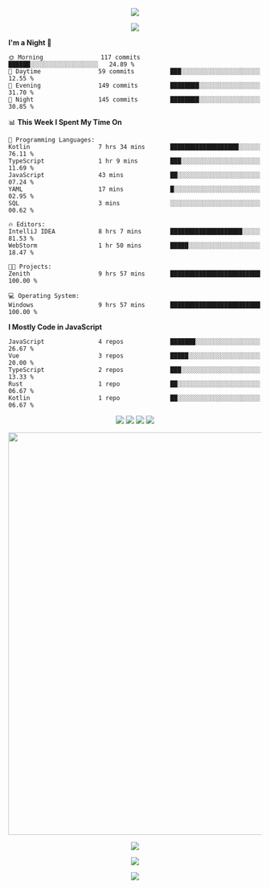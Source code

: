 <!-- https://github.com/kyechan99/capsule-render -->
<p align="center">
<img src="https://capsule-render.vercel.app/api?type=waving&color=timeGradient&height=300&&section=header&text=HELLO%20THERE!&fontSize=90&fontAlign=50&fontAlignY=30&desc=I%20am%20KinLeoapple!&descAlign=50&descSize=30&descAlignY=60&animation=twinkling" />
</p>

<!-- https://github.com/DenverCoder1/readme-typing-svg -->
<p align="center">
<img src="https://readme-typing-svg.demolab.com?font=Orbitron&size=25&pause=1000&center=true&vCenter=true&random=false&width=600&lines=I+am+super+obsessed+with+programming!;Well+...+Maybe+not+..." />
</p>

<!-- https://github.com/anmol098/waka-readme-stats -->
<!--START_SECTION:waka-->
**I'm a Night 🦉** 

```text
🌞 Morning                117 commits         ██████░░░░░░░░░░░░░░░░░░░   24.89 % 
🌆 Daytime                59 commits          ███░░░░░░░░░░░░░░░░░░░░░░   12.55 % 
🌃 Evening                149 commits         ████████░░░░░░░░░░░░░░░░░   31.70 % 
🌙 Night                  145 commits         ████████░░░░░░░░░░░░░░░░░   30.85 % 
```


📊 **This Week I Spent My Time On** 

```text
💬 Programming Languages: 
Kotlin                   7 hrs 34 mins       ███████████████████░░░░░░   76.11 % 
TypeScript               1 hr 9 mins         ███░░░░░░░░░░░░░░░░░░░░░░   11.69 % 
JavaScript               43 mins             ██░░░░░░░░░░░░░░░░░░░░░░░   07.24 % 
YAML                     17 mins             █░░░░░░░░░░░░░░░░░░░░░░░░   02.95 % 
SQL                      3 mins              ░░░░░░░░░░░░░░░░░░░░░░░░░   00.62 % 

🔥 Editors: 
IntelliJ IDEA            8 hrs 7 mins        ████████████████████░░░░░   81.53 % 
WebStorm                 1 hr 50 mins        █████░░░░░░░░░░░░░░░░░░░░   18.47 % 

🐱‍💻 Projects: 
Zenith                   9 hrs 57 mins       █████████████████████████   100.00 % 

💻 Operating System: 
Windows                  9 hrs 57 mins       █████████████████████████   100.00 % 
```

**I Mostly Code in JavaScript** 

```text
JavaScript               4 repos             ███████░░░░░░░░░░░░░░░░░░   26.67 % 
Vue                      3 repos             █████░░░░░░░░░░░░░░░░░░░░   20.00 % 
TypeScript               2 repos             ███░░░░░░░░░░░░░░░░░░░░░░   13.33 % 
Rust                     1 repo              ██░░░░░░░░░░░░░░░░░░░░░░░   06.67 % 
Kotlin                   1 repo              ██░░░░░░░░░░░░░░░░░░░░░░░   06.67 % 
```




<!--END_SECTION:waka-->

<!-- https://github.com/badges/shields -->
<p align="center">
<a href="https://github.com/KinLeoapple"><img src="https://img.shields.io/badge/GitHub-KinLeoapple-blue?logo=github" /></a>
<a href="https://space.bilibili.com/77531961"><img src="https://img.shields.io/badge/哔哩哔哩-巷陌雨季-pink?logo=bilibili" /></a>
<img src="https://img.shields.io/badge/QQ-996711203-green?logo=tencentqq" />
<!-- https://github.com/antonkomarev/github-profile-views-counter -->
<img src="https://komarev.com/ghpvc/?username=KinLeoapple&abbreviated=true&color=yellow" />
</p>

<!-- https://github.com/Ashutosh00710/github-readme-activity-graph -->
<p align="center">
  <img width="800" src="https://github-readme-activity-graph.vercel.app/graph?username=Kinleoapple&theme=github-compact&hide_border=true&area=true" />
</p>

<p align="center">
<img align="center" src="https://github-readme-stats.vercel.app/api/top-langs/?username=Kinleoapple&theme=transparent&hide_border=true&layout=donut-vertical&langs_count=6" />
</p>

<p align="center">
  <a href="https://skillicons.dev">
    <img src="https://skillicons.dev/icons?i=electron,flutter,go,html,java,js,kotlin,ktor,mongodb,py,react,vue,spring,sqlite,mysql" />
  </a>
</p>

<!-- https://github.com/kyechan99/capsule-render -->
<p align="center">
<img src="https://capsule-render.vercel.app/api?type=waving&color=timeGradient&height=300&&section=footer&text=THE%20END!&fontSize=90&fontAlign=50&fontAlignY=70&desc=Enjoy%20your%20journey%20of%20coding!&descAlign=50&descSize=30&descAlignY=40&animation=twinkling" />
</p>
